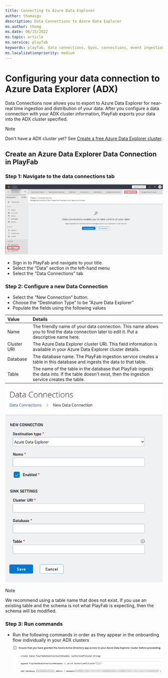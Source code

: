 ```yaml
---
title: Connecting to Azure Data Explorer
author: thomasgu
description: Data Connections to Azure Data Explorer
ms.author: thomg
ms.date: 06/15/2022
ms.topic: article
ms.service: playfab
keywords: playfab, data connections, byos, connections, event ingestion
ms.localizationpriority: medium
---
```

# Configuring your data connection to Azure Data Explorer (ADX)

Data Connections now allows you to export to Azure Data Explorer for near-real time ingestion and distribution of your data. After you configure a data connection with your ADX cluster information, PlayFab exports your data into the ADX cluster specified. 

> [!NOTE]
> Don't have a ADX cluster yet? See [Create a free Azure Data Explorer cluster](/azure/data-explorer/start-for-free-web-ui).

## Create an Azure Data Explorer Data Connection in PlayFab

### Step 1: Navigate to the data connections tab

![Screenshot of PlayFab data connections tab](media/navigate-to-data-connections-tab.png "PlayFab data connections tab") 

- Sign in to PlayFab and navigate to your title.
- Select the “Data” section in the left-hand menu
- Select the “Data Connections” tab

### Step 2: Configure a new Data Connection

- Select the “New Connection” button.
- Choose the “Destination Type” to be “Azure Data Explorer”
- Populate the fields using the following values  

| Value | Details |
|:-----------|:-----------|
|Name | The friendly name of your data connection. This name allows you to find the data connection later to edit it. Put a descriptive name here. 
| Cluster URI  | The Azure Data Explorer cluster URI. This field information is available in your Azure Data Explorer cluster details.|
| Database | The database name. The PlayFab ingestion service creates a table in this database and ingests the data to that table. |
| Table | The name of the table in the database that PlayFab ingests the data into. If the table doesn't exist, then the ingestion service creates the table. |

![Screenshot of configuring and ADX data connection](media/Config-ADX-Data-Connections.png "ADX data connection configuration")

> [!Note]
> We recommend using a table name that does not exist. If you use an existing table and the schema is not what PlayFab is expecting, then the schema will be modified.

### Step 3: Run commands

- Run the following commands in order as they appear in the onboarding flow individually in your ADX clusters
![Screenshot of granting access to AAD App](media/grant-aad-access.png "Grant AAD App access")
